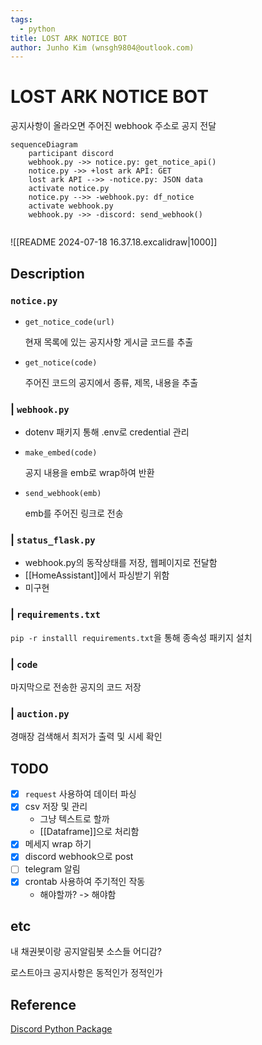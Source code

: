 ```yaml
---
tags:
  - python
title: LOST ARK NOTICE BOT
author: Junho Kim (wnsgh9804@outlook.com)
---
```

# LOST ARK NOTICE BOT
공지사항이 올라오면 주어진 webhook 주소로 공지 전달

```mermaid
sequenceDiagram
	participant discord
	webhook.py ->> notice.py: get_notice_api()
	notice.py ->> +lost ark API: GET
	lost ark API -->> -notice.py: JSON data
	activate notice.py
	notice.py -->> -webhook.py: df_notice
	activate webhook.py
	webhook.py ->> -discord: send_webhook()
	

```
![[README 2024-07-18 16.37.18.excalidraw|1000]]
## Description

###  `notice.py`
 * `get_notice_code(url)`
    
    현재 목록에 있는 공지사항 게시글 코드를 추출
 * `get_notice(code)`

    주어진 코드의 공지에서 종류, 제목, 내용을 추출

### | `webhook.py`
* dotenv 패키지 통해 .env로 credential 관리
* `make_embed(code)`

    공지 내용을 emb로 wrap하여 반환
* `send_webhook(emb)`

    emb를 주어진 링크로 전송

    

### | `status_flask.py` 

* webhook.py의 동작상태를 저장, 웹페이지로 전달함
* [[HomeAssistant]]에서 파싱받기 위함
* 미구현



### | `requirements.txt`
 `pip -r installl requirements.txt`을 통해 종속성 패키지 설치

### | `code`
 마지막으로 전송한 공지의 코드 저장


### | `auction.py`
 경매장 검색해서 최저가 출력 및 시세 확인

## TODO
- [x] `request` 사용하여 데이터 파싱
- [x] csv 저장 및 관리
    - 그냥 텍스트로 할까
    - [[Dataframe]]으로 처리함
- [x] 메세지 wrap 하기
- [x] discord webhook으로 post
- [ ] telegram 알림
- [x] crontab 사용하여 주기적인 작동
    - 해야할까? -> 해야함

## etc
내 채권봇이랑 공지알림봇 소스들 어디감? 

로스트아크 공지사항은 동적인가 정적인가


## Reference
[Discord Python Package](https://discordpy.readthedocs.io/en/stable/api.html)

